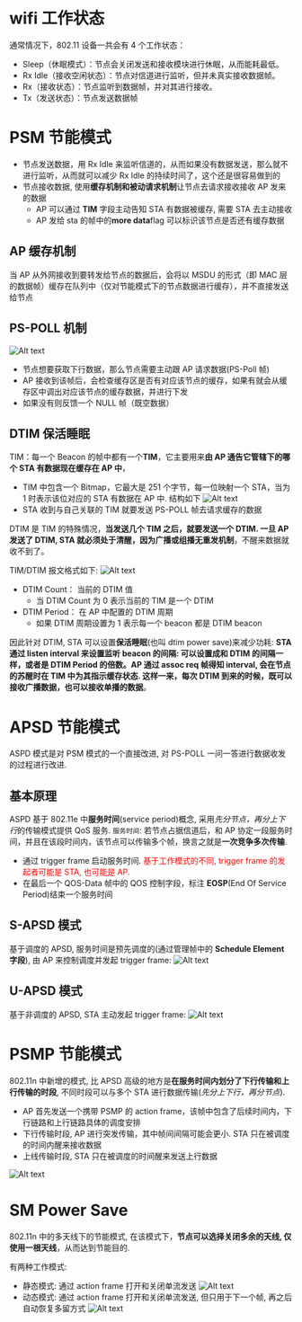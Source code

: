 # wifi 工作状态

通常情况下，802.11 设备一共会有 4 个工作状态：

- Sleep（休眠模式）：节点会关闭发送和接收模块进行休眠，从而能耗最低。
- Rx Idle（接收空闲状态）：节点对信道进行监听，但并未真实接收数据帧。
- Rx（接收状态）：节点监听到数据帧，并对其进行接收。
- Tx（发送状态）：节点发送数据帧

# PSM 节能模式

- 节点发送数据，用 Rx Idle 来监听信道的，从而如果没有数据发送，那么就不进行监听，从而就可以减少 Rx Idle 的持续时间了，这个还是很容易做到的
- 节点接收数据, 使用**缓存机制和被动请求机制**让节点去请求接收接收 AP 发来的数据
  - AP 可以通过 **TIM** 字段主动告知 STA 有数据被缓存, 需要 STA 去主动接收
  - AP 发给 sta 的帧中的**more data**flag 可以标识该节点是否还有缓存数据

## AP 缓存机制

当 AP 从外网接收到要转发给节点的数据后，会将以 MSDU 的形式（即 MAC 层的数据帧）缓存在队列中（仅对节能模式下的节点数据进行缓存），并不直接发送给节点

## PS-POLL 机制

![Alt text](4_powersave.assets/image-2.png)

- 节点想要获取下行数据，那么节点需要主动跟 AP 请求数据(PS-Poll 帧)
- AP 接收到该帧后，会检查缓存区是否有对应该节点的缓存，如果有就会从缓存区中调出对应该节点的缓存数据，并进行下发
- 如果没有则反馈一个 NULL 帧（既空数据）

## DTIM 保活睡眠

TIM：每一个 Beacon 的帧中都有一个**TIM**，它主要用来**由 AP 通告它管辖下的哪个 STA 有数据现在缓存在 AP 中**，

- TIM 中包含一个 Bitmap，它最大是 251 个字节，每一位映射一个 STA，当为 1 时表示该位对应的 STA 有数据在 AP 中. 结构如下
  ![Alt text](4_powersave.assets/image-1.png)
- STA 收到与自己关联的 TIM 就要发送 PS-POLL 帧去请求缓存的数据

DTIM 是 TIM 的特殊情况，**当发送几个 TIM 之后，就要发送一个 DTIM. 一旦 AP 发送了 DTIM, STA 就必须处于清醒，因为广播或组播无重发机制**，不醒来数据就收不到了。

TIM/DTIM 报文格式如下:
![Alt text](4_powersave.assets/image.png)

- DTIM Count： 当前的 DTIM 值
  - 当 DTIM Count 为 0 表示当前的 TIM 是一个 DTIM
- DTIM Period： 在 AP 中配置的 DTIM 周期
  - 如果 DTIM 周期设置为 1 表示每一个 beacon 都是 DTIM beacon

因此针对 DTIM, STA 可以设置**保活睡眠**(也叫 dtim power save)来减少功耗:
**STA 通过 listen interval 来设置监听 beacon 的间隔: 可以设置成和 DTIM 的间隔一样，或者是 DTIM Period 的倍数。AP 通过 assoc req 帧得知 interval, 会在节点的苏醒时在 TIM 中为其指示缓存状态. 这样一来，每次 DTIM 到来的时候，既可以接收广播数据，也可以接收单播的数据**。

# APSD 节能模式

ASPD 模式是对 PSM 模式的一个直接改进, 对 PS-POLL 一问一答进行数据收发的过程进行改进.

## 基本原理

ASPD 基于 802.11e 中**服务时间**(service period)概念, 采用*先分节点，再分上下行*的传输模式提供 QoS 服务.
`服务时间`: 若节点占据信道后，和 AP 协定一段服务时间，并且在该段时间内，该节点可以传输多个帧，换言之就是**一次竞争多次传输**.

- 通过 trigger frame 启动服务时间. <font color='red'>基于工作模式的不同, trigger frame 的发起者可能是 STA, 也可能是 AP.</font>
- 在最后一个 QOS-Data 帧中的 QOS 控制字段，标注 **EOSP**(End Of Service Period)结束一个服务时间

## S-APSD 模式

基于调度的 APSD, 服务时间是预先调度的(通过管理帧中的 **Schedule Element 字段**), 由 AP 来控制调度并发起 trigger frame:
![Alt text](4_powersave.assets/image-3.png)

## U-APSD 模式

基于非调度的 APSD, STA 主动发起 trigger frame:
![Alt text](4_powersave.assets/image-4.png)

# PSMP 节能模式

802.11n 中新增的模式, 比 APSD 高级的地方是**在服务时间内划分了下行传输和上行传输的时段**, 不同时段可以与多个 STA 进行数据传输(_先分上下行，再分节点_).

- AP 首先发送一个携带 PSMP 的 action frame，该帧中包含了后续时间内，下行链路和上行链路具体的调度安排
- 下行传输时段, AP 进行突发传输，其中帧间间隔可能会更小. STA 只在被调度的时间内醒来接收数据
- 上线传输时段, STA 只在被调度的时间醒来发送上行数据

![Alt text](4_powersave.assets/image-5.png)

# SM Power Save

802.11n 中的多天线下的节能模式, 在该模式下，**节点可以选择关闭多余的天线, 仅使用一根天线**，从而达到节能目的.

有两种工作模式:

- 静态模式: 通过 action frame 打开和关闭单流发送
  ![Alt text](4_powersave.assets/image-6.png)
- 动态模式: 通过 action frame 打开和关闭单流发送, 但只用于下一个帧, 再之后自动恢复多留方式
  ![Alt text](4_powersave.assets/image-7.png)
